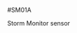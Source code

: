 <!--- Created:2017-01-02T13:58:39.599400: ---> 
<!--- Author:Mlab: ---> 
<!--- AuthorEmail:email@mlab.cz: ---> 
<!--- Tags:None: ---> 
<!--- Ust:rtDescription.en]
Storm Monitor sensor

[InfoShortDescription.cs]
Detektor bouřek

[InfoLongDescription.en]


[InfoLongDescription.cs]
Čidlo blesků s odhadem vzdálenosti výbojů. 

[End]: ---> 
<!--- Name:SM01A: --->
#SM01A 
<!--- LongName --->
Storm Monitor sensor
<!--- ELongName ---> 

<!--- Lead --->

<!--- ELead ---> 


​
​
<!--- Description --->
<!--- EDescription --->
<!--- Content --->
<!--- EContent --->
            